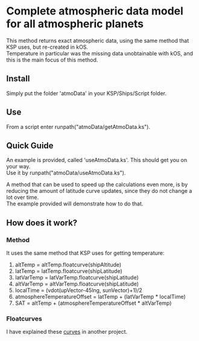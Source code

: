 # Complete atmospheric data model for all atmospheric planets

This method returns exact atmospheric data, using the same method that KSP uses, but re-created in kOS.  
Temperature in particular was the missing data unobtainable with kOS, and this is the main focus of this method.  

## Install  

Simply put the folder 'atmoData' in your KSP/Ships/Script folder.  

## Use  

From a script enter runpath("atmoData/getAtmoData.ks"). 

## Quick Guide  

An example is provided, called 'useAtmoData.ks'. This should get you on your way.  
Use it by runpath("atmoData/useAtmoData.ks"). 

A method that can be used to speed up the calculations even more, is by reducing the amount of latitude curve updates, since they do not change a lot over time.  
The example provided will demonstrate how to do that.  

## How does it work?  

### Method
It uses the same method that KSP uses for getting temperature:  

1) altTemp = altTemp.floatcurve(shipAltitude)  
2) latTemp = latTemp.floatcurve(shipLatitude)  
3) latVarTemp = latVarTemp.floatcurve(shipLatitude)  
4) altVarTemp = altVarTemp.floatcurve(shipLatitude)  
5) localTime = (vdot(upVector-45lng, sunVector)+1)/2  
6) atmosphereTemperatureOffset = latTemp + (latVarTemp * localTime)  
7) SAT = altTemp + (atmosphereTemperatureOffset * altVarTemp)  

### Floatcurves  
I have explained these [curves](https://github.com/Ren0k/Project-Atmospheric-Drag) in another project.
